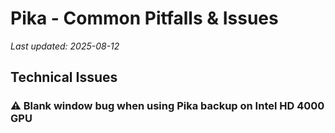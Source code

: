 # Pika - Common Pitfalls & Issues

*Last updated: 2025-08-12*

## Technical Issues

### ⚠️ Blank window bug when using Pika backup on Intel HD 4000 GPU

